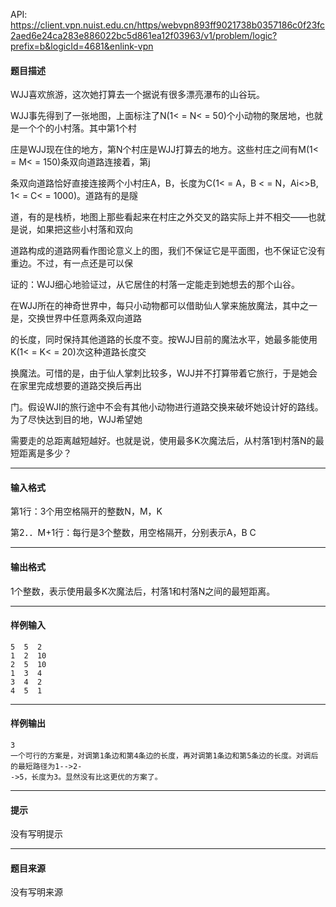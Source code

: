 API: https://client.vpn.nuist.edu.cn/https/webvpn893ff9021738b0357186c0f23fc2aed6e24ca283e886022bc5d861ea12f03963/v1/problem/logic?prefix=b&logicId=4681&enlink-vpn

#### 题目描述

WJJ喜欢旅游，这次她打算去一个据说有很多漂亮瀑布的山谷玩。

WJJ事先得到了一张地图，上面标注了N(1< = N< = 50)个小动物的聚居地，也就是一个个的小村落。其中第1个村

庄是WJJ现在住的地方，第N个村庄是WJJ打算去的地方。这些村庄之间有M(1< = M< = 150)条双向道路连接着，第j

条双向道路恰好直接连接两个小村庄A，B，长度为C(1< = A，B < = N，Ai<>B, 1< = C< = 1000)。道路有的是隧

道，有的是栈桥，地图上那些看起来在村庄之外交叉的路实际上并不相交——也就是说，如果把这些小村落和双向

道路构成的道路网看作图论意义上的图，我们不保证它是平面图，也不保证它没有重边。不过，有一点还是可以保

证的：WJJ细心地验证过，从它居住的村落一定能走到她想去的那个山谷。

在WJJ所在的神奇世界中，每只小动物都可以借助仙人掌来施放魔法，其中之一是，交换世界中任意两条双向道路

的长度，同时保持其他道路的长度不变。按WJJ目前的魔法水平，她最多能使用K(1< = K< = 20)次这种道路长度交

换魔法。可惜的是，由于仙人掌刺比较多，WJJ并不打算带着它旅行，于是她会在家里完成想要的道路交换后再出

门。假设WJI的旅行途中不会有其他小动物进行道路交换来破坏她设计好的路线。为了尽快达到目的地，WJJ希望她

需要走的总距离越短越好。也就是说，使用最多K次魔法后，从村落1到村落N的最短距离是多少？

---

#### 输入格式

第1行：3个用空格隔开的整数N，M，K

第2．．M+1行：每行是3个整数，用空格隔开，分别表示A，B C

---

#### 输出格式

1个整数，表示使用最多K次魔法后，村落1和村落N之间的最短距离。

---

#### 样例输入
```
5  5  2
1  2  10
2  5  10
1  3  4
3  4  2
4  5  1
```

---

#### 样例输出
```
3
一个可行的方案是，对调第1条边和第4条边的长度，再对调第1条边和第5条边的长度。对调后的最短路径为1-->2-
->5，长度为3。显然没有比这更优的方案了。
```

---

#### 提示

没有写明提示

---

#### 题目来源

没有写明来源